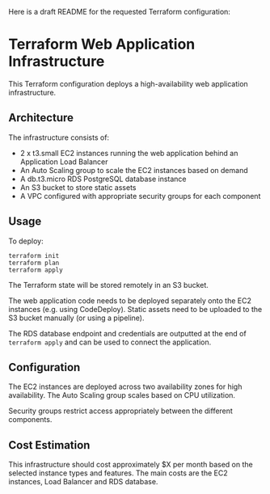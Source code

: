 Here is a draft README for the requested Terraform configuration:

# Terraform Web Application Infrastructure

This Terraform configuration deploys a high-availability web application infrastructure.

## Architecture

The infrastructure consists of:

- 2 x t3.small EC2 instances running the web application behind an Application Load Balancer
- An Auto Scaling group to scale the EC2 instances based on demand
- A db.t3.micro RDS PostgreSQL database instance 
- An S3 bucket to store static assets
- A VPC configured with appropriate security groups for each component

## Usage

To deploy:

```
terraform init
terraform plan
terraform apply
```

The Terraform state will be stored remotely in an S3 bucket.

The web application code needs to be deployed separately onto the EC2 instances (e.g. using CodeDeploy). Static assets need to be uploaded to the S3 bucket manually (or using a pipeline).

The RDS database endpoint and credentials are outputted at the end of `terraform apply` and can be used to connect the application.

## Configuration

The EC2 instances are deployed across two availability zones for high availability. The Auto Scaling group scales based on CPU utilization.

Security groups restrict access appropriately between the different components.

## Cost Estimation

This infrastructure should cost approximately $X per month based on the selected instance types and features. The main costs are the EC2 instances, Load Balancer and RDS database.